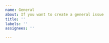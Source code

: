 ```yaml
---
name: General
about: If you want to create a general issue
title: ''
labels: ''
assignees: ''

---
```



